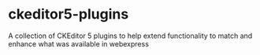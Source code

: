# ckeditor5-plugins
A collection of CKEditor 5 plugins to help extend functionality to match and enhance what was available in webexpress
